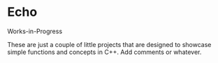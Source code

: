 # Echo
Works-in-Progress

These are just a couple of little projects that are designed to showcase simple functions and concepts in C++.
Add comments or whatever. 
